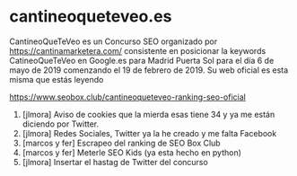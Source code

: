 # cantineoqueteveo.es
CantineoQueTeVeo es un Concurso SEO organizado por https://cantinamarketera.com/ consistente en posicionar la keywords CatineoQueTeVeo en Google.es para Madrid Puerta Sol para el día 6 de mayo de 2019 comenzando el 19 de febrero de 2019. Su web oficial es esta misma que estás leyendo


https://www.seobox.club/cantineoqueteveo-ranking-seo-oficial

1. [jlmora] Aviso de cookies que la mierda esas tiene 34 y ya me están diciendo por Twitter.
2. [jlmora] Redes Sociales, Twitter ya la he creado y me falta Facebook
3. [marcos y fer] Escrapeo del ranking de SEO Box Club
4. [marcos y fer] Meterle SEO Kids (ya esta hecho en python)
5. [jlmora] Insertar el hastag de Twitter del concurso
